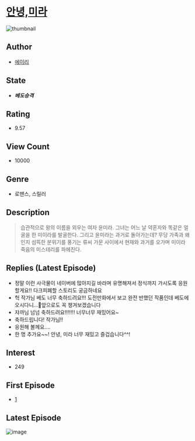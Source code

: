 # [안녕,미라](https://comic.naver.com/bestChallenge/list?titleId=808035)
![thumbnail](https://image-comic.pstatic.net/user_contents_data/challenge_comic/2023/04/19/323927/upload_3978420338864502069_480x623.jpeg)

## Author
- [에이리](https://comic.naver.com/artistTitle?id=323927)

## State
- ***베도승격***

## Rating
- 9.57

## View Count
- 10000

## Genre
- 로맨스, 스릴러

## Description
> 습관적으로 왕의 이름을 외우는 여자 윤미라. 그녀는 어느 날 약혼자와 똑같은 얼굴을 한 미이라를 발굴한다. 그리고 윤미라는 과거로 돌아가는데? 무당 가족과 왜인지 섬뜩한 분위기를 풍기는 류씨 가문 사이에서 현재와 과거를 오가며 미이라 죽음의 미스테리를 파헤친다.

## Replies (Latest Episode)
- 정말 이런 사극물이 네이버에 많아지길 바라며 유명해져서 정식까지 가시도록 응원할게요!! 다크피폐할 스토리도 궁금하네요
- 헉 작가님 베도 너무 축하드려요!!! 도전만화에서 보고 완전 반했던 작품인데 베도에 오시다니…🥹앞으로도 꼭 챙겨보겠습니다
- 쟈까님 넘넘 축하드려요!!!!!!! 너무너무 재밌어요~
- 축하드립니다! 작가님!!
- 응원해 볼께요....
- 한 명 추가요~~! 안녕, 미라 너무 재밌고 즐겁습니다^^!

## Interest
- 249

## First Episode
- [1](https://comic.naver.com/bestChallenge/detail?titleId=808035&no=1)

## Latest Episode
![image](https://image-comic.pstatic.net/user_contents_data/challenge_comic/2023/05/16/323927/upload_3544394695016014903.jpeg)
